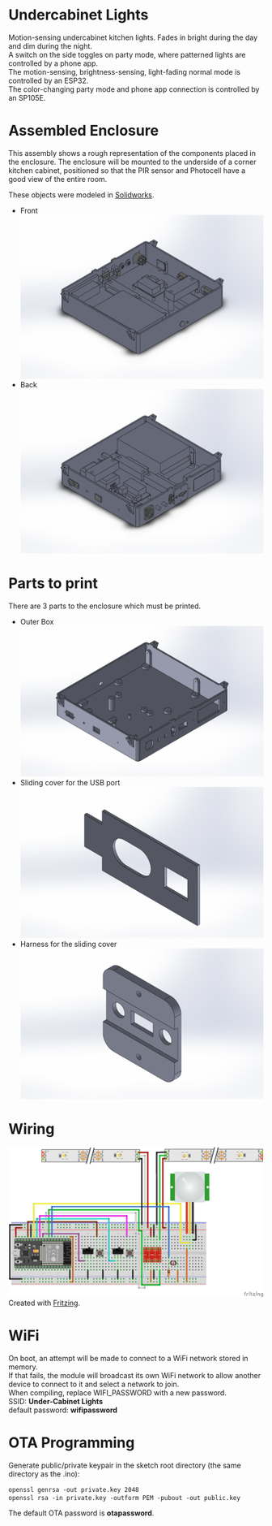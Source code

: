 # Undercabinet Lights

Motion-sensing undercabinet kitchen lights.  Fades in bright during the day and dim during the night.  
A switch on the side toggles on party mode, where patterned lights are controlled by a phone app.  
The motion-sensing, brightness-sensing, light-fading normal mode is controlled by an ESP32.  
The color-changing party mode and phone app connection is controlled by an SP105E. 

# Assembled Enclosure

This assembly shows a rough representation of the components placed in the enclosure.  The enclosure will be mounted to the underside of a corner kitchen cabinet, positioned so that the PIR sensor and Photocell have a good view of the entire room.  
  
These objects were modeled in [Solidworks](https://www.solidworks.com/).  

* Front  
![assembly front](3d/renders/kitchen_lights_controller_assembly_front.PNG)  
* Back  
![assembly front](3d/renders/kitchen_lights_controller_assembly_back.PNG)  

# Parts to print  
  
  There are 3 parts to the enclosure which must be printed.  
  * Outer Box
    ![outer box](3d/renders/outer_box_back.PNG)  
  * Sliding cover for the USB port
    ![usb port sliding cover](3d/renders/USB_port_sliding_cover.PNG)  
  * Harness for the sliding cover
    ![usb port sliding cover](3d/renders/USB_port_sliding_cover_harness.PNG)  

# Wiring

![breadboard diagram](fritzing/breadboard_diagram.png)  
Created with [Fritzing](https://fritzing.org/).

# WiFi

On boot, an attempt will be made to connect to a WiFi network stored in memory.  
If that fails, the module will broadcast its own WiFi network to allow another device to connect to it and select a network to join.  
When compiling, replace WIFI_PASSWORD with a new password.  
SSID: **Under-Cabinet Lights**  
default password: **wifipassword**  

# OTA Programming

Generate public/private keypair in the sketch root directory (the same directory as the .ino):

```
openssl genrsa -out private.key 2048
openssl rsa -in private.key -outform PEM -pubout -out public.key
```

The default OTA password is **otapassword**.  
